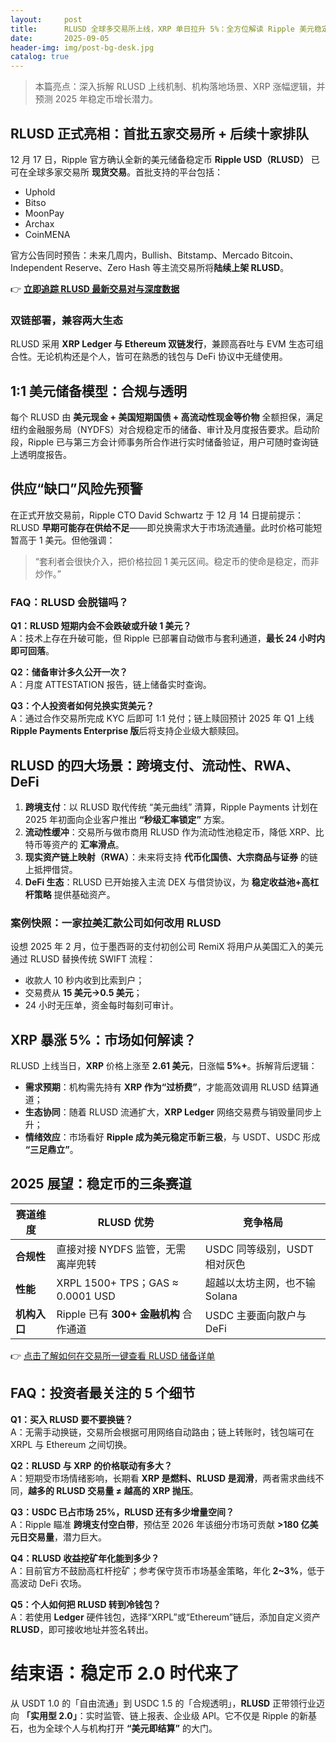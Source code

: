```yaml
---
layout:     post
title:      RLUSD 全球多交易所上线，XRP 单日拉升 5%：全方位解读 Ripple 美元稳定币
date:       2025-09-05
header-img: img/post-bg-desk.jpg
catalog: true
---
```


> 本篇亮点：深入拆解 RLUSD 上线机制、机构落地场景、XRP 涨幅逻辑，并预测 2025 年稳定币增长潜力。

## RLUSD 正式亮相：首批五家交易所 + 后续十家排队

12 月 17 日，Ripple 官方确认全新的美元储备稳定币 **Ripple USD（RLUSD）** 已可在全球多家交易所 **现货交易**。首批支持的平台包括：  

- Uphold  
- Bitso  
- MoonPay  
- Archax  
- CoinMENA  

官方公告同时预告：未来几周内，Bullish、Bitstamp、Mercado Bitcoin、Independent Reserve、Zero Hash 等主流交易所将**陆续上架 RLUSD**。

👉 [**立即追踪 RLUSD 最新交易对与深度数据**](https://okxdog.com/)

### 双链部署，兼容两大生态

RLUSD 采用 **XRP Ledger 与 Ethereum 双链发行**，兼顾高吞吐与 EVM 生态可组合性。无论机构还是个人，皆可在熟悉的钱包与 DeFi 协议中无缝使用。

## 1:1 美元储备模型：合规与透明

每个 RLUSD 由 **美元现金 + 美国短期国债 + 高流动性现金等价物** 全额担保，满足纽约金融服务局（NYDFS）对合规稳定币的储备、审计及月度报告要求。启动阶段，Ripple 已与第三方会计师事务所合作进行实时储备验证，用户可随时查询链上透明度报告。

## 供应“缺口”风险先预警

在正式开放交易前，Ripple CTO David Schwartz 于 12 月 14 日提前提示：RLUSD **早期可能存在供给不足**——即兑换需求大于市场流通量。此时价格可能短暂高于 1 美元。但他强调：

> “套利者会很快介入，把价格拉回 1 美元区间。稳定币的使命是稳定，而非炒作。”

### FAQ：RLUSD 会脱锚吗？

**Q1：RLUSD 短期内会不会跌破或升破 1 美元？**  
A：技术上存在升破可能，但 Ripple 已部署自动做市与套利通道，**最长 24 小时内即可回落**。

**Q2：储备审计多久公开一次？**  
A：月度 ATTESTATION 报告，链上储备实时查询。

**Q3：个人投资者如何兑换实货美元？**  
A：通过合作交易所完成 KYC 后即可 1:1 兑付；链上赎回预计 2025 年 Q1 上线 **Ripple Payments Enterprise 版**后将支持企业级大额赎回。

## RLUSD 的四大场景：跨境支付、流动性、RWA、DeFi

1. **跨境支付**：以 RLUSD 取代传统 “美元曲线” 清算，Ripple Payments 计划在 2025 年初面向企业客户推出 **“秒级汇率锁定”** 方案。  
2. **流动性缓冲**：交易所与做市商用 RLUSD 作为流动性池稳定币，降低 XRP、比特币等资产的 **汇率滑点**。  
3. **现实资产链上映射（RWA）**：未来将支持 **代币化国债、大宗商品与证券** 的链上抵押借贷。  
4. **DeFi 生态**：RLUSD 已开始接入主流 DEX 与借贷协议，为 **稳定收益池+高杠杆策略** 提供基础资产。

### 案例快照：一家拉美汇款公司如何改用 RLUSD

设想 2025 年 2 月，位于墨西哥的支付初创公司 RemiX 将用户从美国汇入的美元通过 RLUSD 替换传统 SWIFT 流程：  

- 收款人 10 秒内收到比索到户；  
- 交易费从 **15 美元→0.5 美元**；  
- 24 小时无压单，资金每时每刻可审计。  

## XRP 暴涨 5%：市场如何解读？

RLUSD 上线当日，**XRP** 价格上涨至 **2.61 美元**，日涨幅 **5%+**。拆解背后逻辑：

- **需求预期**：机构需先持有 **XRP 作为“过桥费”**，才能高效调用 RLUSD 结算通道；  
- **生态协同**：随着 RLUSD 流通扩大，**XRP Ledger** 网络交易费与销毁量同步上升；  
- **情绪效应**：市场看好 **Ripple 成为美元稳定币新三极**，与 USDT、USDC 形成 **“三足鼎立”**。

## 2025 展望：稳定币的三条赛道

| 赛道维度 | RLUSD 优势 | 竞争格局 |
|---|---|---|
| **合规性** | 直接对接 NYDFS 监管，无需离岸兜转 | USDC 同等级别，USDT 相对灰色 |
| **性能** | XRPL 1500+ TPS；GAS ≈ 0.0001 USD | 超越以太坊主网，也不输 Solana |
| **机构入口** | Ripple 已有 **300+ 金融机构** 合作通道 | USDC 主要面向散户与 DeFi |

👉 [点击了解如何在交易所一键查看 RLUSD 储备详单](https://okxdog.com/)

## FAQ：投资者最关注的 5 个细节

**Q1：买入 RLUSD 要不要换链？**  
A：无需手动换链，交易所会根据可用网络自动路由；链上转账时，钱包端可在 XRPL 与 Ethereum 之间切换。

**Q2：RLUSD 与 XRP 的价格联动有多大？**  
A：短期受市场情绪影响，长期看 **XRP 是燃料、RLUSD 是润滑**，两者需求曲线不同，**越多的 RLUSD 交易量 ≠ 越高的 XRP 抛压**。

**Q3：USDC 已占市场 25%，RLUSD 还有多少增量空间？**  
A：Ripple 瞄准 **跨境支付空白带**，预估至 2026 年该细分市场可贡献 **>180 亿美元日交易量**，潜力巨大。

**Q4：RLUSD 收益挖矿年化能到多少？**  
A：目前官方不鼓励高杠杆挖矿；参考保守货币市场基金策略，年化 **2~3%**，低于高波动 DeFi 农场。

**Q5：个人如何把 RLUSD 转到冷钱包？**  
A：若使用 **Ledger** 硬件钱包，选择“XRPL”或“Ethereum”链后，添加自定义资产 **RLUSD**，即可接收地址并签名转出。

# 结束语：稳定币 2.0 时代来了

从 USDT 1.0 的「自由流通」到 USDC 1.5 的「合规透明」，**RLUSD** 正带领行业迈向 **「实用型 2.0」**：实时监管、链上报表、企业级 API。它不仅是 Ripple 的新基石，也为全球个人与机构打开 **“美元即结算”** 的大门。